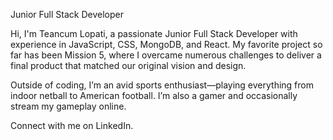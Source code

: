 Junior Full Stack Developer

Hi, I'm Teancum Lopati, a passionate Junior Full Stack Developer with experience in JavaScript, CSS, MongoDB, and React. My favorite project so far has been Mission 5, where I overcame numerous challenges to deliver a final product that matched our original vision and design.

Outside of coding, I’m an avid sports enthusiast—playing everything from indoor netball to American football. I’m also a gamer and occasionally stream my gameplay online.

Connect with me on LinkedIn.
